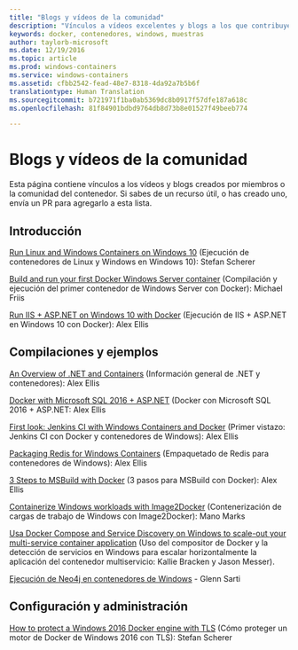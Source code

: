 ```yaml
---
title: "Blogs y vídeos de la comunidad"
description: "Vínculos a vídeos excelentes y blogs a los que contribuyen la comunidad de contenedores de Windows"
keywords: docker, contenedores, windows, muestras
author: taylorb-microsoft
ms.date: 12/19/2016
ms.topic: article
ms.prod: windows-containers
ms.service: windows-containers
ms.assetid: cfbb2542-fead-48e7-8318-4da92a7b5b6f
translationtype: Human Translation
ms.sourcegitcommit: b721971f1ba0ab5369dc8b0917f57dfe187a618c
ms.openlocfilehash: 81f84901bdbd9764db8d73b8e01527f49beeb774

---
```


# Blogs y vídeos de la comunidad
Esta página contiene vínculos a los vídeos y blogs creados por miembros o la comunidad del contenedor.  Si sabes de un recurso útil, o has creado uno, envía un PR para agregarlo a esta lista.

## Introducción
[Run Linux and Windows Containers on Windows 10](https://stefanscherer.github.io/run-linux-and-windows-containers-on-windows-10/) (Ejecución de contenedores de Linux y Windows en Windows 10): Stefan Scherer

[Build and run your first Docker Windows Server container](https://blog.docker.com/2016/09/build-your-first-docker-windows-server-container/) (Compilación y ejecución del primer contenedor de Windows Server con Docker): Michael Friis

[Run IIS + ASP.NET on Windows 10 with Docker](http://blog.alexellis.io/run-iis-asp-net-on-windows-10-with-docker/) (Ejecución de IIS + ASP.NET en Windows 10 con Docker): Alex Ellis


## Compilaciones y ejemplos
[An Overview of .NET and Containers](http://blog.alexellis.io/docker-dotnet-containers/) (Información general de .NET y contenedores): Alex Ellis

[Docker with Microsoft SQL 2016 + ASP.NET](http://blog.alexellis.io/docker-does-sql2016-aspnet/) (Docker con Microsoft SQL 2016 + ASP.NET: Alex Ellis

[First look: Jenkins CI with Windows Containers and Docker](http://blog.alexellis.io/continuous-integration-docker-windows-containers/) (Primer vistazo: Jenkins CI con Docker y contenedores de Windows): Alex Ellis

[Packaging Redis for Windows Containers](http://blog.alexellis.io/packaging-windows-containers/) (Empaquetado de Redis para contenedores de Windows): Alex Ellis

[3 Steps to MSBuild with Docker](http://blog.alexellis.io/3-steps-to-msbuild-with-docker/) (3 pasos para MSBuild con Docker): Alex Ellis

[Containerize Windows workloads with Image2Docker](https://blog.docker.com/2016/10/containerize-windows-workloads-image2docker/) (Contenerización de cargas de trabajo de Windows con Image2Docker): Mano Marks

[Usa Docker Compose and Service Discovery on Windows to scale-out your multi-service container application](https://blogs.technet.microsoft.com/virtualization/2016/10/18/use-docker-compose-and-service-discovery-on-windows-to-scale-out-your-multi-service-container-application/) (Uso del compositor de Docker y la detección de servicios en Windows para escalar horizontalmente la aplicación del contenedor multiservicio: Kallie Bracken y Jason Messer).

[Ejecución de Neo4j en contenedores de Windows](http://glennsarti.github.io/blog/neo4j-nano-containers) - Glenn Sarti

## Configuración y administración
[How to protect a Windows 2016 Docker engine with TLS](https://stefanscherer.github.io/protecting-a-windows-2016-docker-engine-with-tls/) (Cómo proteger un motor de Docker de Windows 2016 con TLS): Stefan Scherer



<!--HONumber=Dec16_HO3-->


